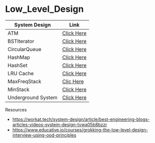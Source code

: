 # Low_Level_Design

|     **System Design**    |    **Link**     |
|--------------------------|-----------------|
 ATM                    | [Click Here](https://github.com/rudrakshi99/Low_Level_Design/blob/master/Code/ATM.cpp)
 BSTIterator            | [Click Here](https://github.com/rudrakshi99/Low_Level_Design/blob/master/Code/BSTIterator.cpp)
 CircularQueue          | [Click Here](https://github.com/rudrakshi99/Low_Level_Design/blob/master/Code/CircularQueue.cpp)
 HashMap                | [Click Here](https://github.com/rudrakshi99/Low_Level_Design/blob/master/Code/HashMap.cpp)
 HashSet                | [Click Here](https://github.com/rudrakshi99/Low_Level_Design/blob/master/Code/HashSet.cpp)
 LRU Cache              | [Click Here](https://github.com/rudrakshi99/Low_Level_Design/blob/master/Code/LRU%20Cache.cpp)
 MaxFreqStack           | [Clic Here](https://github.com/rudrakshi99/Low_Level_Design/blob/master/Code/MaxFreqStack.cpp)
 MinStack               | [Click Here](https://github.com/rudrakshi99/Low_Level_Design/blob/master/Code/MinStack.cpp)
 Underground System     | [Click Here](https://github.com/rudrakshi99/Low_Level_Design/blob/master/Code/UndergroundSystem.cpp)

Resources
* https://workat.tech/system-design/article/best-engineering-blogs-articles-videos-system-design-tvwa05b8bzzr
* https://www.educative.io/courses/grokking-the-low-level-design-interview-using-ood-principles
